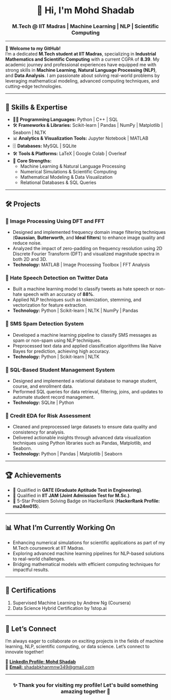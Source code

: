 <h1 align="center">👋 Hi, I'm Mohd Shadab</h1>
<h3 align="center">M.Tech @ IIT Madras | Machine Learning | NLP | Scientific Computing</h3>

---

🌟 **Welcome to my GitHub!**  
I’m a dedicated **M.Tech student at IIT Madras**, specializing in **Industrial Mathematics and Scientific Computing** with a current CGPA of **8.39**. My academic journey and professional experiences have equipped me with strong skills in **Machine Learning**, **Natural Language Processing (NLP)**, and **Data Analysis**. I am passionate about solving real-world problems by leveraging mathematical modeling, advanced computing techniques, and cutting-edge technologies.

---

## 🚀 **Skills & Expertise**
- 🧑‍💻 **Programming Languages:** Python | C++ | SQL  
- 🛠 **Frameworks & Libraries:** Scikit-learn | Pandas | NumPy | Matplotlib | Seaborn | NLTK  
- 📊 **Analytics & Visualization Tools:** Jupyter Notebook | MATLAB  
- 🗄️ **Databases:** MySQL | SQLite  
- 🛠️ **Tools & Platforms:** LaTeX | Google Colab | Overleaf  
- 🧠 **Core Strengths:**  
   - Machine Learning & Natural Language Processing  
   - Numerical Simulations & Scientific Computing  
   - Mathematical Modeling & Data Visualization  
   - Relational Databases & SQL Queries  

---

## 🛠️ **Projects**

### 🔹 **Image Processing Using DFT and FFT**  
- Designed and implemented frequency domain image filtering techniques (**Gaussian**, **Butterworth**, and **Ideal filters**) to enhance image quality and reduce noise.  
- Analyzed the impact of zero-padding on frequency resolution using 2D Discrete Fourier Transform (DFT) and visualized magnitude spectra in both 2D and 3D.  
- **Technology:** MATLAB | Image Processing Toolbox | FFT Analysis  

### 🔹 **Hate Speech Detection on Twitter Data**  
- Built a machine learning model to classify tweets as hate speech or non-hate speech with an accuracy of **88%**.  
- Applied NLP techniques such as tokenization, stemming, and vectorization for feature extraction.  
- **Technology:** Python | Scikit-learn | NLTK | NumPy | Pandas  

### 🔹 **SMS Spam Detection System**  
- Developed a machine learning pipeline to classify SMS messages as spam or non-spam using NLP techniques.  
- Preprocessed text data and applied classification algorithms like Naive Bayes for prediction, achieving high accuracy.  
- **Technology:** Python | Scikit-learn | NLTK  

### 🔹 **SQL-Based Student Management System**  
- Designed and implemented a relational database to manage student, course, and enrollment data.  
- Performed SQL queries for data retrieval, filtering, joins, and updates to automate student record management.  
- **Technology:** SQLite | Python  

### 🔹 **Credit EDA for Risk Assessment**  
- Cleaned and preprocessed large datasets to ensure data quality and consistency for analysis.  
- Delivered actionable insights through advanced data visualization techniques using Python libraries such as Pandas, Matplotlib, and Seaborn.  
- **Technology:** Python | Pandas | Matplotlib | Seaborn  

---

## 🏆 **Achievements**
- 🎯 Qualified in **GATE (Graduate Aptitude Test in Engineering)**.  
- 🎯 Qualified in **IIT JAM (Joint Admission Test for M.Sc.)**.  
- 🌟 5-Star Problem Solving Badge on HackerRank (**HackerRank Profile: ma24m015**).  

---

## 📊 **What I’m Currently Working On**
- Enhancing numerical simulations for scientific applications as part of my M.Tech coursework at IIT Madras.  
- Exploring advanced machine learning pipelines for NLP-based solutions to real-world challenges.  
- Bridging mathematical models with efficient computing techniques for impactful results.  

---

## 📜 **Certifications**
1. Supervised Machine Learning by Andrew Ng (Coursera)  
2. Data Science Hybrid Certification by 1stop.ai  

---

## 🤝 **Let’s Connect**
I’m always eager to collaborate on exciting projects in the fields of machine learning, NLP, scientific computing, or data science. Let’s connect to innovate together!  

🔗 [**LinkedIn Profile: Mohd Shadab**](https://www.linkedin.com/in/mohd-shadab-8312042aa/)  
📧 [**Email:** shadabkhanmnw349@gmail.com](mailto:shadabkhanmnw349@gmail.com)  

---

<h3 align="center">✨ Thank you for visiting my profile! Let's build something amazing together 🚀</h3>
